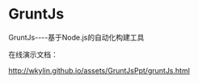 GruntJs
=======

GruntJs----基于Node.js的自动化构建工具


在线演示文档：

<http://wkylin.github.io/assets/GruntJsPpt/gruntJs.html>